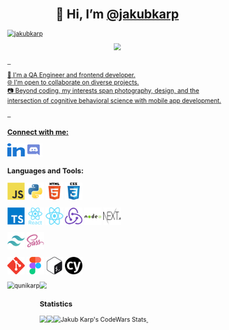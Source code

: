 <h1 align=center>🌊 Hi, I’m <a href="https://github.com/qunikarp">@jakubkarp</h1>
  
<p align="left"> <img src="https://komarev.com/ghpvc/?username=qunikarp&label=Profile%20views&color=0e75b6&style=flat" alt="jakubkarp" /> </p>

<div align="center">
     <img src="https://media4.giphy.com/media/HzPtbOKyBoBFsK4hyc/giphy.gif?cid=ecf05e477gt5fhtnhlu49018476utwy5iw23n5dvrowmq5j4&ep=v1_gifs_search&rid=giphy.gif&ct=g" width="100"/>
</div>

&nbsp;&nbsp;

🚀 I'm a QA Engineer and frontend developer. </br>
🌐 I'm open to collaborate on diverse projects. </br>
📷 Beyond coding, my interests span photography, design, and the intersection of cognitive behavioral science with mobile app development. </br>
  

&nbsp;&nbsp;

</div><h3 align="left">Connect with me:</h3>
<p align="left">
<a href="https://linkedin.com/in/jakubkarp" target="blank"><img align="center" src="https://raw.githubusercontent.com/teamedwardforever/Readme-Generator/71f25dd8b98329b168142a6b782a107b75eab178/svg/Social/linked-in-alt.svg" alt="jakubkarp" height="30" width="40" /></a><a href="https://discord.gg/3sRt8NnMDm" target="blank"><img align="center" src="https://raw.githubusercontent.com/teamedwardforever/Readme-Generator/71f25dd8b98329b168142a6b782a107b75eab178/svg/Social/discord.svg" alt="3sRt8NnMDm" height="30" width="40" /></a></p>


<h3 align="left">Languages and Tools:</h3>
<p align="left">
<p>
<img src="https://raw.githubusercontent.com/teamedwardforever/Readme-Generator/71f25dd8b98329b168142a6b782a107b75eab178/svg/Skills/Languages/javascript-original.svg" alt="Javascript" width="40" height="40"/>
<img src="https://raw.githubusercontent.com/teamedwardforever/Readme-Generator/71f25dd8b98329b168142a6b782a107b75eab178/svg/Skills/Languages/python-original.svg" alt="Python" width="40" height="40"/>
<img src="https://raw.githubusercontent.com/teamedwardforever/Readme-Generator/71f25dd8b98329b168142a6b782a107b75eab178/svg/Skills/Frontend/html5-original-wordmark.svg" alt="HTML" width="40" height="40"/>
<img src="https://raw.githubusercontent.com/teamedwardforever/Readme-Generator/71f25dd8b98329b168142a6b782a107b75eab178/svg/Skills/Frontend/css3-original-wordmark.svg" alt="Css" width="40" height="40"/>
</p>
<p>
<img src="https://raw.githubusercontent.com/teamedwardforever/Readme-Generator/71f25dd8b98329b168142a6b782a107b75eab178/svg/Skills/Languages/typescript-original.svg" alt="Typescript" width="40" height="40"/>
<img src="https://raw.githubusercontent.com/teamedwardforever/Readme-Generator/71f25dd8b98329b168142a6b782a107b75eab178/svg/Skills/Frontend/react-original-wordmark.svg" alt="React" width="40" height="40"/>
<img src="https://raw.githubusercontent.com/teamedwardforever/Readme-Generator/71f25dd8b98329b168142a6b782a107b75eab178/svg/Skills/Mobile/header_logo.svg" alt="React Native" width="40" height="40"/>
<img src="https://raw.githubusercontent.com/teamedwardforever/Readme-Generator/71f25dd8b98329b168142a6b782a107b75eab178/svg/Skills/Frontend/redux-original.svg" alt="Redux" width="40" height="40"/>
<img src="https://raw.githubusercontent.com/teamedwardforever/Readme-Generator/71f25dd8b98329b168142a6b782a107b75eab178/svg/Skills/Backend/nodejs-original-wordmark.svg" alt="NodeJs" width="40" height="40"/>
<img src="https://raw.githubusercontent.com/teamedwardforever/Readme-Generator/71f25dd8b98329b168142a6b782a107b75eab178/svg/Skills/Static/nextjs-2.svg" alt="Nextjs" width="40" height="40"/>
</p>
<p>
<img src="https://raw.githubusercontent.com/teamedwardforever/Readme-Generator/71f25dd8b98329b168142a6b782a107b75eab178/svg/Skills/Frontend/tailwindcss-icon.svg" alt="Tailwindcss" width="40" height="40"/>
<img src="https://raw.githubusercontent.com/teamedwardforever/Readme-Generator/71f25dd8b98329b168142a6b782a107b75eab178/svg/Skills/Frontend/sass-original.svg" alt="Sass" width="40" height="40"/>
</p>
<p>
<img src="https://raw.githubusercontent.com/teamedwardforever/Readme-Generator/71f25dd8b98329b168142a6b782a107b75eab178/svg/Skills/Other/git-scm-icon.svg" alt="Git" width="40" height="40"/>
<img src="https://raw.githubusercontent.com/teamedwardforever/Readme-Generator/71f25dd8b98329b168142a6b782a107b75eab178/svg/Skills/Software/figma-icon.svg" alt="Figma" width="40" height="40"/>
<img src="https://raw.githubusercontent.com/teamedwardforever/Readme-Generator/71f25dd8b98329b168142a6b782a107b75eab178/svg/Skills/Devops/gnu_bash-icon.svg" alt="Gnu Bash" width="40" height="40"/>
<img src="https://raw.githubusercontent.com/teamedwardforever/Readme-Generator/71f25dd8b98329b168142a6b782a107b75eab178/svg/Skills/Testing/cypress.svg" alt="Cypress" width="40" height="40"/>
</p>


<img align="left" height="180em" src="https://github-readme-stats.vercel.app/api/top-langs?username=fn-jakubkarp&langs_count=8&theme=dark&show_border=false" alt=qunikarp />

<img src="https://user-images.githubusercontent.com/73097560/115834477-dbab4500-a447-11eb-908a-139a6edaec5c.gif">
<h3 align="left">Statistics</h3>
<div align="left">
<a href="https://github.com/fn-jakubkarp">
<img align="left" src="http://github-profile-summary-cards.vercel.app/api/cards/stats?username=fn-jakubkarp&theme=dark" height="180em" />
<img align="left" src="http://github-profile-summary-cards.vercel.app/api/cards/profile-details?username=fn-jakubkarp&theme=dark" height="180em" />
</div>
  &nbsp;
<img align="left" alt="Jakub Karp's CodeWars Stats" src="https://www.codewars.com/users/qunikarp/badges/large" />

